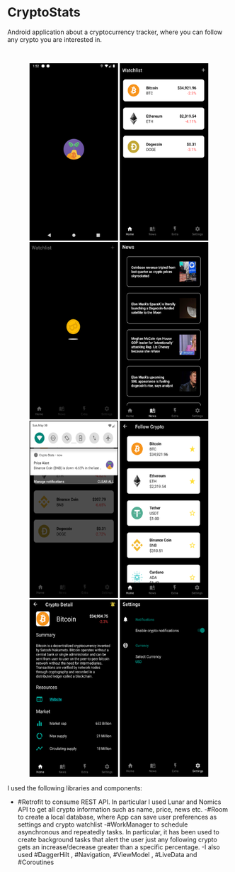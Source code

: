 # CryptoStats

Android application about a cryptocurrency tracker, where you can follow any crypto you are interested in.

<br>
<p align="center">
  <img src="readme/screen6.png" width="200" height="400">
  <img src="readme/screen1.png" width="200" height="400">
  <img src="readme/screen8.png" width="200" height="400">
  <img src="readme/screen3.png" width="200" height="400">
  <img src="readme/screen5.png" width="200" height="400">
  <img src="readme/screen2.png" width="200" height="400">
  <img src="readme/screen4.png" width="200" height="400">
  <img src="readme/screen9.png" width="200" height="400">


</p>

I used the following libraries and components:
- #Retrofit to consume REST API. In particular I used Lunar and Nomics API to get all crypto information such as name, price, news etc. 
-#Room to create a local database, where App can save user preferences as settings and crypto watchlist
-#WorkManager to schedule asynchronous and repeatedly tasks. In particular, it has been used to create background tasks that alert the user just any following crypto gets an increase/decrease greater than a specific percentage.
-I also used #DaggerHilt , #Navigation, #ViewModel , #LiveData and #Coroutines
